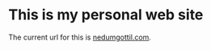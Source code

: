 # This is my personal web site

The current url for this is [nedumgottil.com](http://www.nedumgottil.com).
